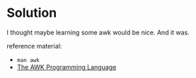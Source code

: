 # Solution

I thought maybe learning some awk would be nice. And it was.  

reference material:
- `man awk`
- [The AWK Programming Language](https://ia903404.us.archive.org/0/items/pdfy-MgN0H1joIoDVoIC7/The_AWK_Programming_Language.pdf)
